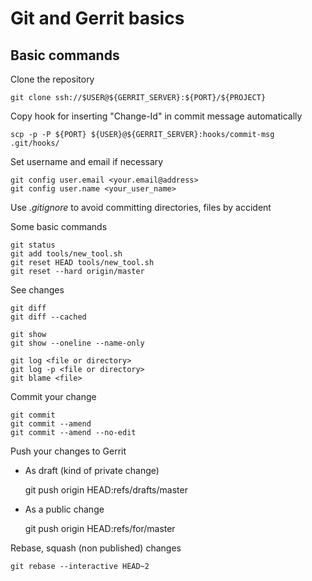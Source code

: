 # Git and Gerrit basics
## Basic commands
Clone the repository

    git clone ssh://$USER@${GERRIT_SERVER}:${PORT}/${PROJECT}

Copy hook for inserting "Change-Id" in commit message automatically

    scp -p -P ${PORT} ${USER}@${GERRIT_SERVER}:hooks/commit-msg .git/hooks/

Set username and email if necessary

    git config user.email <your.email@address>
    git config user.name <your_user_name>

Use *.gitignore* to avoid committing directories, files by accident

Some basic commands

    git status
    git add tools/new_tool.sh
    git reset HEAD tools/new_tool.sh
    git reset --hard origin/master

See changes

    git diff
    git diff --cached

    git show
    git show --oneline --name-only

    git log <file or directory>
    git log -p <file or directory>
    git blame <file>

Commit your change

    git commit
    git commit --amend
    git commit --amend --no-edit

Push your changes to Gerrit

 * As draft (kind of private change)

    git push origin HEAD:refs/drafts/master

 * As a public change

    git push origin HEAD:refs/for/master

Rebase, squash (non published) changes

    git rebase --interactive HEAD~2


